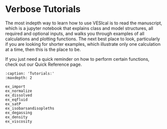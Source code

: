 # Verbose Tutorials

The most indepth way to learn how to use VESIcal is to read the manuscript, which is a jupyter notebook that explains class and model structures, all required and optional inputs, and walks you through examples of all calculations and plotting functions. The next best place to look, particularly if you are looking for shorter examples, which illustrate only one calculation at a time, then this is the place to be.

If you just need a quick reminder on how to perform certain functions, check out our Quick Reference page.

```{toctree}
:caption: 'Tutorials:'
:maxdepth: 2

ex_import
ex_normalize
ex_dissolved
ex_eqfluid
ex_satP
ex_isobarsandisopleths
ex_degassing
ex_density
ex_viscosity
```
